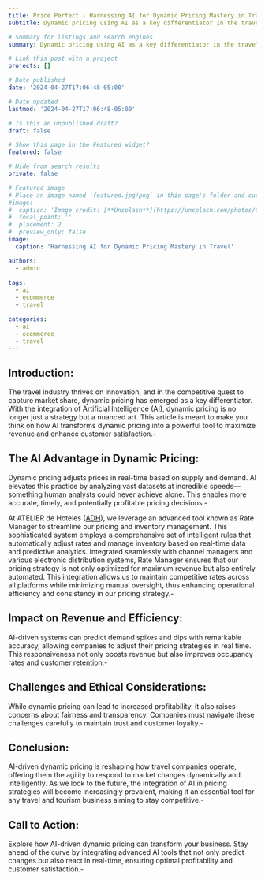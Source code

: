 ```yaml
---
title: Price Perfect - Harnessing AI for Dynamic Pricing Mastery in Travel
subtitle: Dynamic pricing using AI as a key differentiator in the travel industry.

# Summary for listings and search engines
summary: Dynamic pricing using AI as a key differentiator in the travel industry.

# Link this post with a project
projects: []

# Date published
date: '2024-04-27T17:06:48-05:00' 

# Date updated
lastmod: '2024-04-27T17:06:48-05:00'

# Is this an unpublished draft?
draft: false

# Show this page in the Featured widget?
featured: false

# Hide from search results
private: false

# Featured image
# Place an image named `featured.jpg/png` in this page's folder and customize its options here.
#image:
#  caption: 'Image credit: [**Unsplash**](https://unsplash.com/photos/CpkOjOcXdUY)'
#  focal_point: ''
#  placement: 2
#  preview_only: false
image:
  caption: 'Harnessing AI for Dynamic Pricing Mastery in Travel'

authors:
  - admin
  
tags:
  - ai
  - ecommerce
  - travel

categories:
  - ai
  - ecommerce
  - travel
---
```


## Introduction:
The travel industry thrives on innovation, and in the competitive quest to capture market share, dynamic pricing has emerged as a key differentiator. With the integration of Artificial Intelligence (AI), dynamic pricing is no longer just a strategy but a nuanced art. This article is meant to make you think on how AI transforms dynamic pricing into a powerful tool to maximize revenue and enhance customer satisfaction.-

## The AI Advantage in Dynamic Pricing:
Dynamic pricing adjusts prices in real-time based on supply and demand. AI elevates this practice by analyzing vast datasets at incredible speeds—something human analysts could never achieve alone. This enables more accurate, timely, and potentially profitable pricing decisions.-

At ATELIER de Hoteles ([ADH](https://www.atelierdehoteles.com/)), we leverage an advanced tool known as Rate Manager to streamline our pricing and inventory management. This sophisticated system employs a comprehensive set of intelligent rules that automatically adjust rates and manage inventory based on real-time data and predictive analytics. Integrated seamlessly with channel managers and various electronic distribution systems, Rate Manager ensures that our pricing strategy is not only optimized for maximum revenue but also entirely automated. This integration allows us to maintain competitive rates across all platforms while minimizing manual oversight, thus enhancing operational efficiency and consistency in our pricing strategy.-

## Impact on Revenue and Efficiency:
AI-driven systems can predict demand spikes and dips with remarkable accuracy, allowing companies to adjust their pricing strategies in real time. This responsiveness not only boosts revenue but also improves occupancy rates and customer retention.-

## Challenges and Ethical Considerations:
While dynamic pricing can lead to increased profitability, it also raises concerns about fairness and transparency. Companies must navigate these challenges carefully to maintain trust and customer loyalty.-

## Conclusion:
AI-driven dynamic pricing is reshaping how travel companies operate, offering them the agility to respond to market changes dynamically and intelligently. As we look to the future, the integration of AI in pricing strategies will become increasingly prevalent, making it an essential tool for any travel and tourism business aiming to stay competitive.-

## Call to Action:
Explore how AI-driven dynamic pricing can transform your business. Stay ahead of the curve by integrating advanced AI tools that not only predict changes but also react in real-time, ensuring optimal profitability and customer satisfaction.-